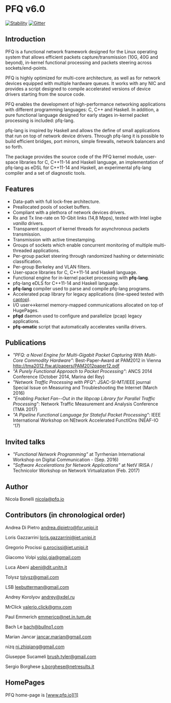 PFQ v6.0 
========

[![Stability](https://img.shields.io/badge/stability-experimental-red.svg)](http://github.com/badges/stability-badges)
[![Gitter](https://badges.gitter.im/PFQ/pfq.svg)](https://gitter.im/PFQ/pfq?utm_source=badge&utm_medium=badge&utm_campaign=pr-badge)

Introduction
------------

PFQ is a functional network framework designed for the Linux operating system 
that allows efficient packets capture/transmission (10G, 40G and beyond), in-kernel
functional processing and packets steering across sockets/end-points.

PFQ is highly optimized for multi-core architecture, as well as for network devices 
equipped with multiple hardware queues. It works with any NIC and provides a script 
designed to compile accelerated versions of device drivers starting from the source 
code.

PFQ enables the development of high-performance networking applications with 
different programming languages: C, C++ and Haskell. In addition, a pure functional 
language designed for early stages in-kernel packet processing is included: pfq-lang.

pfq-lang is inspired by Haskell and allows the define of small applications that run
on top of network device drivers. Through pfq-lang it is possible to build efficient
bridges, port mirrors, simple firewalls, network balancers and so forth.

The package provides the source code of the PFQ kernel module, user-space libraries for C, 
C++11-14 and Haskell language, an implementation of pfq-lang as eDSL for C++11-14 and
Haskell, an experimental pfq-lang compiler and a set of diagnostic tools.


Features
--------

* Data-path with full lock-free architecture.
* Preallocated pools of socket buffers.
* Compliant with a plethora of network devices drivers.
* Rx and Tx line-rate on 10-Gbit links (14,8 Mpps), tested with Intel ixgbe _vanilla_ drivers.
* Transparent support of kernel threads for asynchronous packets transmission.
* Transmission with active timestamping.
* Groups of sockets which enable concurrent monitoring of multiple multi-threaded applications.
* Per-group packet steering through randomized hashing or deterministic classification.
* Per-group Berkeley and VLAN filters.
* User-space libraries for C, C++11-14 and Haskell language.
* Functional engine for in-kernel packet processing with **pfq-lang**.
* pfq-lang eDLS for C++11-14 and Haskell language.
* **pfq-lang** compiler used to parse and compile pfq-lang programs.
* Accelerated pcap library for legacy applications (line-speed tested with [captop][2]).
* I/O user<->kernel memory-mapped communications allocated on top of HugePages.
* **pfqd** daemon used to configure and parallelize (pcap) legacy applications.
* **pfq-omatic** script that automatically accelerates vanilla drivers.


Publications
------------

* _"PFQ: a Novel Engine for Multi-Gigabit Packet Capturing With Multi-Core Commodity Hardware"_: Best-Paper-Award at PAM2012 in Vienna http://tma2012.ftw.at/papers/PAM2012paper12.pdf
* _"A Purely Functional Approach to Packet Processing"_: ANCS 2014 Conference (October 2014, Marina del Rey) 
* _"Network Traffic Processing with PFQ"_: JSAC-SI-MT/IEEE journal Special Issue on Measuring and Troubleshooting the Internet (March 2016) 
* _"Enabling Packet Fan--Out in the libpcap Library for Parallel Traffic Processing"_: Network Traffic Measurement and Analysis Conference (TMA 2017)
* _"A Pipeline Functional Language for Stateful Packet Processing"_: IEEE International Workshop on NEtwork Accelerated FunctIOns (NEAF-IO '17)

Invited talks
-------------

* _"Functional Network Programming"_ at Tyrrhenian International Workshop on Digital Communication - (Sep. 2016)
* _"Software Accelerations for Network Applications"_ at NetV IRISA / Technicolor Workshop on Network Virtualization (Feb. 2017)

Author
------

Nicola Bonelli <nicola@pfq.io>  


Contributors (in chronological order)
-------------------------------------

Andrea Di Pietro <andrea.dipietro@for.unipi.it>  

Loris Gazzarrini <loris.gazzarrini@iet.unipi.it>  

Gregorio Procissi <g.procissi@iet.unipi.it>

Giacomo Volpi <volpi.gia@gmail.com>

Luca Abeni <abeni@dit.unitn.it>

Tolysz <tolysz@gmail.com>

LSB <leebutterman@gmail.com>

Andrey Korolyov <andrey@xdel.ru>

MrClick <valerio.click@gmx.com>

Paul Emmerich <emmericp@net.in.tum.de>

Bach Le <bach@bullno1.com>

Marian Jancar <jancar.marian@gmail.com>

nizq <ni.zhiqiang@gmail.com>

Giuseppe Sucameli <brush.tyler@gmail.com>

Sergio Borghese <s.borghese@netresults.it>


HomePages
---------

PFQ home-page is [www.pfq.io][1]


[1]: http://www.pfq.io
[2]: https://github.com/awgn/captop
